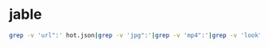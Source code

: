 # jable

```bash
grep -v 'url":' hot.json|grep -v 'jpg":'|grep -v 'mp4":'|grep -v 'look":'|grep -v 'like":' > a.json
```